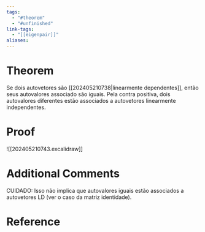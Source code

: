 ```yaml
---
tags:
  - "#theorem"
  - "#unfinished"
link-tags:
  - "[[eigenpair]]"
aliases:
---
```

# Theorem
Se dois autovetores são [[202405210738|linearmente dependentes]], então seus autovalores associado são iguais. Pela contra positiva, dois autovalores diferentes estão associados a autovetores linearmente independentes.

# Proof
![[202405210743.excalidraw]]

# Additional Comments
CUIDADO: Isso não implica que autovalores iguais estão associados a autovetores LD (ver o caso da matriz identidade).

# Reference 






